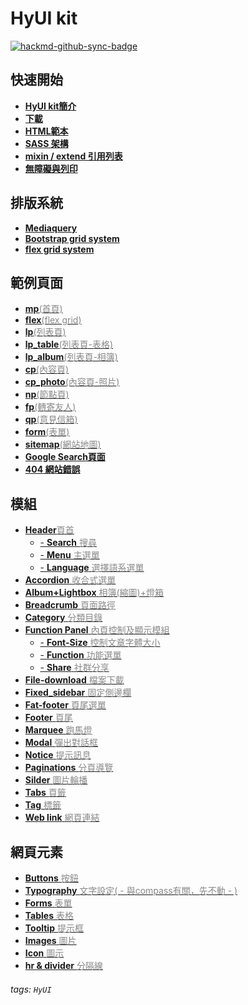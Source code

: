 # HyUI kit

[![hackmd-github-sync-badge](https://hackmd.io/qB0F92BqQUeoeCFtKuCDPA/badge)](https://hackmd.io/qB0F92BqQUeoeCFtKuCDPA)





快速開始
---

+ [**HyUI kit簡介**](/r-gdSrdTQCu_FOUTgMxHqg)
+ [**下載**](/jl0--k2DS6We66c_xbZDaA)
+ [**HTML範本**](/2LhkSVPbSwSrhkESqToRyg)
+ [**SASS 架構**](/DfpyZB4LQIa0qyX-4WoKug)
+ [**mixin / extend 引用列表**](/jf1_RTDUTVaQRlk3J1Gc1w)
+ [**無障礙與列印**](/GY6IBIw6QUySDEzGKRIaPg)

排版系統
---
+ [**Mediaquery**](/a3XPuqARQraK6TCpTFVtkg)
+ [**Bootstrap grid system**](/ZR0-K7LtT2u5sS8Cq0fdIg)
+ [**flex grid system**](/BXFPop21R0Gtr7slGasVKA)


範例頁面
---
+ [**mp**<font color="#888">(首頁)</font>](https://hywebu00.github.io/hyui_flex/mp_template.htm)
+ [**flex**<font color="#888">(flex grid)</font>](https://hywebu00.github.io/hyui_flex/flex_template.htm)
+ [**lp**<font color="#888">(列表頁)</font>](https://hywebu00.github.io/hyui_flex/lp_template.htm)
+ [**lp_table**<font color="#888">(列表頁-表格)</font>](https://hywebu00.github.io/hyui_flex/lp_table_template.htm)
+ [**lp_album**<font color="#888">(列表頁-相簿)</font>](https://hywebu00.github.io/hyui_flex/lp_album_template.htm)
+ [**cp**<font color="#888">(內容頁)</font>](https://hywebu00.github.io/hyui_flex/cp_template.htm)
+ [**cp_photo**<font color="#888">(內容頁-照片)</font>](https://hywebu00.github.io/hyui_flex/cp_photo_template.htm)
+ [**np**<font color="#888">(節點頁)</font>](https://hywebu00.github.io/hyui_flex/np_template.htm)
+ [**fp**<font color="#888">(轉寄友人)</font>](https://hywebu00.github.io/hyui_flex/fp_template.htm)
+ [**qp**<font color="#888">(意見信箱)</font>](https://hywebu00.github.io/hyui_flex/qp_template.htm)
+ [**form**<font color="#888">(表單)</font>](https://hywebu00.github.io/hyui_flex/form.htm)
+ [**sitemap**<font color="#888">(網站地圖)</font>](https://hywebu00.github.io/hyui_flex/sitemap_template.htm)
+ [**Google Search頁面**](https://hywebu00.github.io/hyui_flex/gs_template.htm)
+ [**404 網站錯誤**](https://hywebu00.github.io/hyui_flex/404.htm)

模組
---
+  [**Header**<font color="#888">頁首</font>](/900mFLG9TlaH9PwRBVEfKA)
    - [- **Search** <font color="#888">搜尋</font>](/BlF-WMyoQfGiIr1kvY-JPQ)
    - [- **Menu** <font color="#888">主選單</font>](/sKWD1ZgNR-CtafYsGyGaQQ)
    - [- **Language** <font color="#888">選擇語系選單</font>](/ICqpcvLaRd2gk2r4iYrITA)
+  [**Accordion** <font color="#888">收合式選單</font>](/rnL3CxDdTVOuYrHxZ-xD7w)
+  [**Album+Lightbox** <font color="#888">相簿(縮圖)+燈箱</font>](/z5yFvOvUQ5-LD-JqFaitbQ)
+  [**Breadcrumb** <font color="#888">頁面路徑</font>](/HvDiuQKoS8yg-Q-HFZHzSA)
+  [**Category** <font color="#888">分類目錄</font>](/aaWsQTI1SCGdrA9b7eDz9w)
+  [**Function Panel** <font color="#888">內頁控制及顯示模組</font>](/Oqp96iFITTilUfkBkoSbjA)
   - [- **Font-Size** <font color="#888">控制文章字體大小</font>](/6SM3arriSvSN_bUmeFjWAg)
   - [- **Function** <font color="#888">功能選單</font>](/ecYKCMloQXazqZEqW8rqaQ)
   - [- **Share** <font color="#888">社群分享</font>](/mz6QuOJpQOa1LF84tNtFOQ)
+  [**File-download** <font color="#888">檔案下載</font>](/ClSAkRTLReyd_yu7YXUsyA)
+  [**Fixed_sidebar** <font color="#888">固定側邊欄</font>](/0Hfa4CtMSN6VuEK-4VPQ8g)
+  [**Fat-footer** <font color="#888">頁尾選單</font>](/LEQQ2b3cQtizQqzAN5qWUg)
+  [**Footer** <font color="#888">頁尾</font>](/5Q8EdhltSzC7d9Y0b-x7bw)
+ [**Marquee** <font color="#888">跑馬燈</font>](/PyYi01kxTV6dc3n7m_C-3g)
+ [**Modal** <font color="#888">彈出對話框</font>](/jdbtfePER8GrDhr0MxGvNA)
+ [**Notice** <font color="#888">提示訊息</font>](/nOBWFod2SEixJSaBOqHalQ)
+ [**Paginations** <font color="#888">分頁導覽</font>](/eOa_hqJRSnGLPrZsiwCkDg)
+ [**Silder** <font color="#888">圖片輪播</font>](/VkhALd3wTYSt_ctD6W0XPQ)
+ [**Tabs** <font color="#888">頁籤</font>](/7J1W4AH7RsWoQWTocLsFng)
+ [**Tag** <font color="#888">標籤</font>](/srqpathjRqyWqZ0FJyt56w)
+ [**Web link** <font color="#888">網頁連結</font>](/-teC6IXdR3ili4a-_K4n8A)

 
網頁元素
---
+ [**Buttons** <font color="#888">按鈕</font>](/D2aA7BXqS9-TkX1Ak4SwgA)
+ [**Typography** <font color="#888">文字設定( - 與compass有關，先不動 - )</font>]()
+ [**Forms** <font color="#888">表單</font>](/O08rL9bGTMas4YIik2Qn7w)
+ [**Tables** <font color="#888">表格</font>](/DBiLPu6rQlmpiclckBJ72A) 
+ [**Tooltip** <font color="#888">提示框</font>](/kiQZGjE4Seq0gBxhjyB3zA)
+ [**Images** <font color="#888">圖片</font>](/bOVJBo47SuGzliEu5rF3Gw)
+ [**Icon** <font color="#888">圖示</font>](/xPrKLREmQF-cEdSFMJGcGQ)
+ [**hr & divider** <font color="#888">分隔線</font>](/WTcYj_P9TZ2bvwPksBCOsg)






###### tags: `HyUI`


<style>

.summary h1 {
    font-size: 28px;
    color: #08b2ff;
}
.summary h2{
 font-size: 18px;
}

.nav>li>a{
padding:5px 15px;

}
.summary .nav>li>a {
font-size: 16px;
letter-spacing:0
}
.navbar-header{
margin-left:10px;
}
</style>